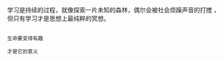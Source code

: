   学习是持续的过程，就像探索一片未知的森林，偶尔会被社会烦躁声音的打搅 ，但只有学习才是思想上最纯粹的冥想。

                                                                                                                                                生命要变得有趣
                                                                                                                                                    才是它的意义